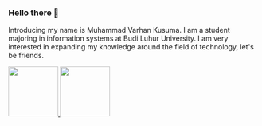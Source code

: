 ### Hello there 👋

Introducing my name is Muhammad Varhan Kusuma. I am a student majoring in information systems at Budi Luhur University. 
I am very interested in expanding my knowledge around the field of technology, let's be friends.

<p align="left">
<a href="https://github.com/VarhanKusuma">
  <img height="100em" src="https://github-readme-stats-eight-theta.vercel.app/api?username=VarhanKusuma&show_icons=true&theme=algolia&include_all_commits=true&count_private=true"/>
  <img height="100em" src="https://github-readme-stats-eight-theta.vercel.app/api/top-langs/?username=VarhanKusuma&layout=compact&langs_count=8&theme=algolia"/>
</a>
</p>
